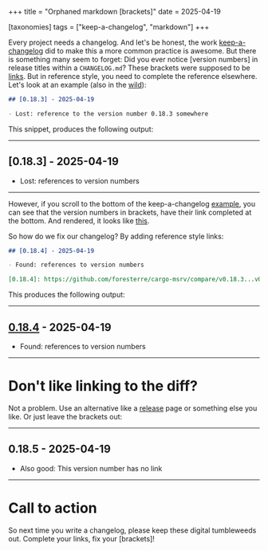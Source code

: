 +++
title = "Orphaned markdown [brackets]"
date = 2025-04-19

[taxonomies]
tags = ["keep-a-changelog", "markdown"]
+++

Every project needs a changelog. And let's be honest, the work [keep-a-changelog](https://keepachangelog.com/en/1.1.0/) did to make this a more common practice is awesome. But there is something many seem to forget: Did you ever notice [version numbers] in release titles within a `CHANGELOG.md`? These brackets were supposed to be [links](https://www.markdownguide.org/basic-syntax/#reference-style-links). But in reference style, you need to complete the reference elsewhere. Let's look at an example (also in the [wild](https://github.com/mullvad/mullvadvpn-app/blob/6d7b4ba7bdc497093dbd5861a8a6a4842574e6f7/CHANGELOG.md)):

```markdown
## [0.18.3] - 2025-04-19

- Lost: reference to the version number 0.18.3 somewhere
```

This snippet, produces the following output:

---

## [0.18.3] - 2025-04-19

- Lost: references to version numbers

---

However, if you scroll to the bottom of the keep-a-changelog [example](https://raw.githubusercontent.com/olivierlacan/keep-a-changelog/refs/heads/main/CHANGELOG.md), you can see that the version numbers in brackets, have their link completed at the bottom. And rendered, it looks like [this](https://github.com/olivierlacan/keep-a-changelog/blob/main/CHANGELOG.md).

So how do we fix our changelog? By adding reference style links:

```markdown
## [0.18.4] - 2025-04-19

- Found: references to version numbers

[0.18.4]: https://github.com/foresterre/cargo-msrv/compare/v0.18.3...v0.18.4
```

This produces the following output:

---

## [0.18.4] - 2025-04-19

- Found: references to version numbers

[0.18.4]: https://github.com/foresterre/cargo-msrv/compare/v0.18.3...v0.18.4

---

# Don't like linking to the diff?

Not a problem. Use an alternative like a [release](https://github.com/foresterre/cargo-msrv/releases/tag/v0.18.4) page or something else you like. Or just leave the brackets out:

---

## 0.18.5 - 2025-04-19

- Also good: This version number has no link

---


# Call to action

So next time you write a changelog, please keep these digital tumbleweeds out. Complete your links, fix your [brackets]!